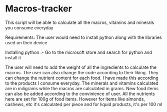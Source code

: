 # Macros-tracker
This script will be able to calculate all the macros, vitamins and minerals you consume everyday

Requirements: The user would need to install python along with the libraries used on their device

Installing python :- Go to the microsoft store and search for python and install it

The user will need to add the weight of all the ingredients to calculate the macros. The user can also change the code according to their liking. They can change the nutrient content for each food. I have made this according to the products I consume everyday. The minerals and vitamins calculated are in miligrams while the macros are calculated in grams. New food items can also be added according to the convinience of user. All the nutrients here are set for 100g of food items. However for items like almonds, cashews, etc it's calculated per piece and for liquid products, it's per 100 ml
